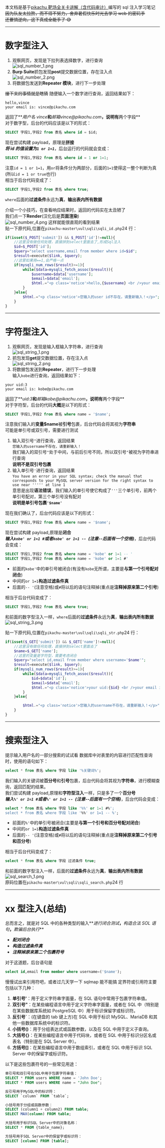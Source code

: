 本文档是基于[pikachu 靶场全关卡讲解（含代码审计）](https://www.bilibili.com/video/BV1Bp4y1q7XF)编写的 sql 注入学习笔记  
~~因为队友太拉胯，而不得不努力，舍弃暑假快乐时光去学习 web 的密码手~~  
~~还要搞逆向，这下真成全能手了 😅~~

---

# 数字型注入

1. 观察网页，发现是下拉列表选择数字，进行查询  
   ![sql_number_1.png](image/sql_number_1.png)
2. **Burp Suite**抓包发现**post**提交数据位置，存在注入点  
   ![sql_number_2.png](image/sql_number_2.png)
3. 将数据包发送到**Repeater 模块**，进行下一步处理

~~接下来的事情就是瞎猜~~
随便输入一个数字进行查询，返回结果如下：

```
hello,vince
your email is: vince@pikachu.com
```

返回了**_用户名 vince_**和**_邮箱vince@pikachu.com_**，说明有**两个字段**  
对于数字型，后台的代码应该是以下的形式：

```sql
SELECT 字段1,字段2 from 表名 where id = $id;
```

现在尝试构建 payload，原理是**拼接**  
**_将 id 的值设置为`1 or 1=1`_**，后台运行的代码就会变成：

```sql
SELECT 字段1,字段2 from 表名 where id = 1 or 1=1;
```

注意`id = 1 or 1=1`，用`or`将条件分为两部分，后面的`1=1`使得这一整个判断为真(所以`id = 1 or true`也行)  
相当于后台代码变成了：

```sql
SELECT 字段1,字段2 from 表名 where true;
```

`where`后面的**过滤条件**永远为**真**，**输出表内所有数据**

介绍一个小技巧，在查看响应结果时，返回的代码实在太丑陋了  
我们点一下**Render**(汉化后是**页面渲染**)  
![sql_number_4.png](image/sql_number_4.png)
这样就能很直观的看到结果  
贴一下原代码,位置在`pikachu-master\vul\sqli\sqli_id.php`24 行：

```php
if(isset($_POST['submit']) && $_POST['id']!=null){
    //这里没有做任何处理，直接拼到select里面去了,形成Sql注入
    $id=$_POST['id'];
    $query="select username,email from member where id=$id";
    $result=execute($link, $query);
    //这里如果用==1,会严格一点
    if(mysqli_num_rows($result)>=1){
        while($data=mysqli_fetch_assoc($result)){
            $username=$data['username'];
            $email=$data['email'];
            $html.="<p class='notice'>hello,{$username} <br />your email is: {$email}</p>";
        }
    }else{
        $html.="<p class='notice'>您输入的user id不存在，请重新输入！</p>";
    }
}
```

---

# 字符型注入

1. 观察网页，发现是输入框输入字符串，进行查询  
   ![sql_string_1.png](image/sql_string_1.png)
2. 抓包发现**get**提交数据位置，存在注入点  
   ![sql_string_2.png](image/sql_string_2.png)
3. 将数据包发送到**Repeater**，进行下一步处理  
   输入`kobe`进行查询，返回结果如下：

```
your uid:3
your email is: kobe@pikachu.com
```

返回了**_uid:3_**和**_邮箱kobe@pikachu.com_**，说明有**两个字段**  
对于字符型，后台的代码**大概**是以下的形式：

```sql
SELECT 字段1,字段2 from 表名 where name = '$name';
```

注意我们输入的**变量$name**被**引号**包裹，后台代码会将其视为**字符串**  
可能是单引号或双引号，需要进行测试

1. 输入双引号`"`进行查询，返回结果  
   `您输入的username不存在，请重新输入！`  
   我们输入的双引号`"`处于中间，与前后引号不同，所以双引号`"`被视为字符串进行查询  
   **说明不是双引号包裹**
2. 输入单引号`'`进行查询，返回结果  
   `You have an error in your SQL syntax; check the manual that corresponds to your MySQL server version for the right syntax to use near ''''' at line 1`  
   意思是出现**语法错误**，我们输入的单引号使它构成了`'''`三个单引号，前两个单引号配对，第三个单引号没有配对  
   **说明是单引号包裹`'$name'`**

现在我们确认了，后台代码应该是以下的形式：

```sql
SELECT 字段1,字段2 from 表名 where name = '$name';
```

现在尝试构建 payload,原理是**闭合**  
**_输入`kobe' or 1=1 #`或者`kobe' or 1=1 -- `(注意--后面有一个空格)_**，后台代码会变成：

```sql
SELECT 字段1,字段2 from 表名 where name = 'kobe' or 1=1 -- '
SELECT 字段1,字段2 from 表名 where name = 'kobe' or 1=1 #'
```

- 前面的`kobe'`中的单引号被闭合(有没有`kobe`无所谓，主要是**与第一个引号配对闭合**)
- 中间的`or 1=1`**构造过滤条件真**
- 后面的`-- '`(注意空格)或`#`将以后的语句注释掉(重点是**注释掉原来第二个引号**)

相当于后台代码变成了：

```sql
SELECT 字段1,字段2 from 表名 where true;
```

和前面的数字型注入一样，`where`后面的**过滤条件**永远为**真**，**输出表内所有数据**  
![sql_string_3.png](image/sql_string_3.png)

贴一下原代码,位置在`pikachu-master\vul\sqli\sqli_str.php`24 行：

```php
if(isset($_GET['submit']) && $_GET['name']!=null){
    //这里没有做任何处理，直接拼到select里面去了
    $name=$_GET['name'];
    //这里的变量是字符型，需要考虑闭合
    $query="select id,email from member where username='$name'";
    $result=execute($link, $query);
    if(mysqli_num_rows($result)>=1){
        while($data=mysqli_fetch_assoc($result)){
            $id=$data['id'];
            $email=$data['email'];
            $html.="<p class='notice'>your uid:{$id} <br />your email is: {$email}</p>";
        }
    }else{

        $html.="<p class='notice'>您输入的username不存在，请重新输入！</p>";
    }
}
```

---

# 搜索型注入

提示输入用户名的一部分搜索的试试看
数据库中对表里的内容进行匹配性查询时，使用的语句如下：

```sql
select * from 表名 where 字段 like '%关键词%';
```

我们输入的关键词被**百分号**和**引号**包裹，后台代码会将其视为**字符串**，进行模糊查询，返回匹配的结果。  
我们尝试构建 payload,原理和**字符型注入**一样，只是多了一个**百分号**  
**_输入`%' or 1=1 #`或者`%' or 1=1 -- `(注意--后面有一个空格)_**，后台代码会变成：

```sql
select * from 表名 where 字段 like '%%' or 1=1 #%';
select * from 表名 where 字段 like '%%' or 1=1 -- %';
```

- 前面的`%'`中的单引号被闭合(主要是**与第一个引号和百分号配对闭合**)
- 中间的`or 1=1`**构造过滤条件真**
- 后面的`-- '`(注意空格)或`#`将以后的语句注释掉(重点是**注释掉原来第二个引号和百分号**)

相当于后台代码变成了：

```sql
select * from 表名 where 字段 过滤条件 true;
```

和前面的数字型注入一样，后面的**过滤条件**永远为**真**，**输出表内所有数据**  
![sql_search_1.png](image/sql_search_1.png)  
原码位置在`pikachu-master\vul\sqli\sqli_search.php`24 行

---

# xx 型注入(总结)

总而言之，就是对 SQL 中的各种类型的输入**_进行闭合测试_**，**_构造合法 SOL 语句_**，**_欺骗后台执行_**

- **_配对闭合_**
- **_构造过滤条件真_**
- **_注释掉原来第二个包裹符号_**

对于这道题，后台语句是

```sql
select id,email from member where username=('$name');
```

慢慢试出来引用符吧，或者过几天学一下 sqlmap 能不能搞
定界符或引用符主要包括以下几种：

1. **单引号'**：用于定义字符串字面量，在 SQL 语句中常用于包裹字符串值。
2. **双引号"**：在某些编程语言中用于定义字符串字面量，或者在 SQL 中（特别是在某些数据库系统如 PostgreSQL 中）用于标识保留字或标识符。
3. **反引号`**：(在键盘的 tab 键上方)在 SQL 中用于标识 MySQL、MariaDB 和其他一些数据库系统中的标识符。
4. **小括号()**：用于分组表达式或函数参数，以及在 SQL 中用于定义子查询。
5. **大括号{}**：在某些编程语言中用于代码块，或者在 SQL 中用于标识分区名或表名（特别是在 SQL Server 中）。
6. **方括号[]**：在某些编程语言中用于数组索引，或者在 SQL 中用于标识 SQL Server 中的保留字或标识符。

以下是这些包裹符号的一些常见用途：

```sql
单引号和双引号在SQL中用于包裹字符串值：
SELECT * FROM users WHERE name = 'John Doe';
SELECT * FROM users WHERE name = "John Doe";

反引号用于MySQL中的标识符：
SELECT `column` FROM `table`;

小括号用于分组或函数参数：
SELECT (column1 + column2) FROM table;
SELECT MAX(column) FROM table;

大括号用于标识SQL Server中的对象名称：
SELECT * FROM {table_name};

方括号用于SQL Server中的保留字或标识符：
SELECT [column] FROM [table];
```
